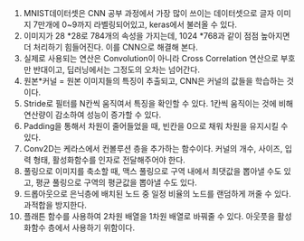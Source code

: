 1. MNIST데이터셋은 CNN 공부 과정에서 가장 많이 쓰이는 데이터셋으로 글자 이미지 7만개에 0~9까지 라벨링되어있고, keras에서 불러올 수 있다.
2. 이미지가 28 *28로 784개의 속성을 가지는데, 1024 *768과 같이 점점 높아지면 더 처리하기 힘들어진다. 이를 CNN으로 해결해 본다.
3. 실제로 사용되는 연산은 Convolution이 아니라 Cross Correlation 연산으로 부호만 반대이고, 딥러닝에서는 그정도의 오차는 넘어간다.
4. 원본*커널 = 원본 이미지들의 특징이 추출되고, CNN은 커널의 값들을 학습하는 것이다.
5. Stride로 필터를 N칸씩 움직여서 특징을 확인할 수 있다. 1칸씩 움직이는 것에 비해 연산량이 감소하여 성능이 증가할 수 있다.
6. Padding을 통해서 차원이 줄어들었을 때, 빈칸을 0으로 채워 차원을 유지시킬 수 있다.
7. Conv2D는 케라스에서 컨볼루션 층을 추가하는 함수이다. 커널의 개수, 사이즈, 입력 형태, 활성화함수를 인자로 전달해주어야 한다.
8. 풀링으로 이미지를 축소할 때, 맥스 풀링으로 구역 내에서 최댓값을 뽑아낼 수도 있고, 평균 풀링으로 구역의 평균값을 뽑아낼 수도 있다.
9. 드롭아웃으로 은닉층에 배치된 노드 중 일정 비율의 노드를 랜덤하게 꺼줄 수 있다. 과적합을 방지한다.
10. 플래튼 함수를 사용하여 2차원 배열을 1차원 배열로 바꿔줄 수 있다. 아웃풋을 활성화함수 층에서 사용하기 위함이다.
